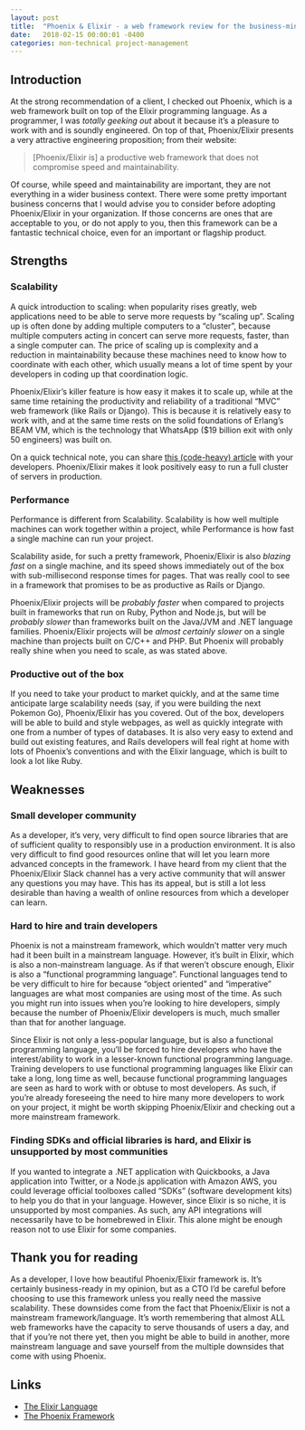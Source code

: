 ```yaml
---
layout: post
title:  "Phoenix & Elixir - a web framework review for the business-minded"
date:   2018-02-15 00:00:01 -0400
categories: non-technical project-management
---
```


## Introduction

At the strong recommendation of a client, I checked out Phoenix, which is a web framework built on top of the Elixir programming language. As a programmer, I was *totally geeking out* about it because it’s a pleasure to work with and is soundly engineered. On top of that, Phoenix/Elixir presents a very attractive engineering proposition; from their website:

> [Phoenix/Elixir is] a productive web framework that does not compromise speed and maintainability.

Of course, while speed and maintainability are important, they are not everything in a wider business context. There were some pretty important business concerns that I would advise you to consider before adopting Phoenix/Elixir in your organization. If those concerns are ones that are acceptable to you, or do not apply to you, then this framework can be a fantastic technical choice, even for an important or flagship product.

## Strengths

### Scalability

A quick introduction to scaling: when popularity rises greatly, web applications need to be able to serve more requests by “scaling up”. Scaling up is often done by adding multiple computers to a “cluster”, because multiple computers acting in concert can serve more requests, faster, than a single computer can. The price of scaling up is complexity and a reduction in maintainability because these machines need to know how to coordinate with each other, which usually means a lot of time spent by your developers in coding up that coordination logic.

Phoenix/Elixir’s killer feature is how easy it makes it to scale up, while at the same time retaining the productivity and reliability of a traditional “MVC” web framework (like Rails or Django). This is because it is relatively easy to work with, and at the same time rests on the solid foundations of Erlang’s BEAM VM, which is the technology that WhatsApp ($19 billion exit with only 50 engineers) was built on.

On a quick technical note, you can share [this (code-heavy) article](https://dockyard.com/blog/2016/01/28/running-elixir-and-phoenix-projects-on-a-cluster-of-nodes) with your developers. Phoenix/Elixir makes it look positively easy to run a full cluster of servers in production.

### Performance

Performance is different from Scalability. Scalability is how well multiple machines can work together within a project, while Performance is how fast a single machine can run your project.

Scalability aside, for such a pretty framework, Phoenix/Elixir is also *blazing fast* on a single machine, and its speed shows immediately out of the box with sub-millisecond response times for pages. That was really cool to see in a framework that promises to be as productive as Rails or Django.

Phoenix/Elixir projects will be *probably faster* when compared to projects built in frameworks that run on Ruby, Python and Node.js, but will be *probably slower* than frameworks built on the Java/JVM and .NET language families. Phoenix/Elixir projects will be *almost certainly slower* on a single machine than projects built on C/C++ and PHP. But Phoenix will probably really shine when you need to scale, as was stated above.

### Productive out of the box

If you need to take your product to market quickly, and at the same time anticipate large scalability needs (say, if you were building the next Pokemon Go), Phoenix/Elixir has you covered. Out of the box, developers will be able to build and style webpages, as well as quickly integrate with one from a number of types of databases. It is also very easy to extend and build out existing features, and Rails developers will feal right at home with lots of Phoenix’s conventions and with the Elixir language, which is built to look a lot like Ruby.

## Weaknesses

### Small developer community

As a developer, it’s very, very difficult to find open source libraries that are of sufficient quality to responsibly use in a production environment. It is also very difficult to find good resources online that will let you learn more advanced concepts in the framework. I have heard from my client that the Phoenix/Elixir Slack channel has a very active community that will answer any questions you may have. This has its appeal, but is still a lot less desirable than having a wealth of online resources from which a developer can learn.

### Hard to hire and train developers

Phoenix is not a mainstream framework, which wouldn’t matter very much had it been built in a mainstream language. However, it’s built in Elixir, which is also a non-mainstream language. As if that weren’t obscure enough, Elixir is also a “functional programming language”. Functional languages tend to be very difficult to hire for because “object oriented” and “imperative” languages are what most companies are using most of the time. As such you might run into issues when you’re looking to hire developers, simply because the number of Phoenix/Elixir developers is much, much smaller than that for another language.

Since Elixir is not only a less-popular language, but is also a functional programming language, you’ll be forced to hire developers who have the interest/ability to work in a lesser-known functional programming language. Training developers to use functional programming languages like Elixir can take a long, long time as well, because functional programming languages are seen as hard to work with or obtuse to most developers. As such, if you’re already foreseeing the need to hire many more developers to work on your project, it might be worth skipping Phoenix/Elixir and checking out a more mainstream framework.

### Finding SDKs and official libraries is hard, and Elixir is unsupported by most communities

If you wanted to integrate a .NET application with Quickbooks, a Java application into Twitter, or a Node.js application with Amazon AWS, you could leverage official toolboxes called “SDKs” (software development kits) to help you do that in your language. However, since Elixir is so niche, it is unsupported by most companies. As such, any API integrations will necessarily have to be homebrewed in Elixir. This alone might be enough reason not to use Elixir for some companies.

## Thank you for reading 

As a developer, I love how beautiful Phoenix/Elixir framework is. It’s certainly business-ready in my opinion, but as a CTO I’d be careful before choosing to use this framework unless you really need the massive scalability. These downsides come from the fact that Phoenix/Elixir is not a mainstream framework/language. It’s worth remembering that almost ALL web frameworks have the capacity to serve thousands of users a day, and that if you’re not there yet, then you might be able to build in another, more mainstream language and save yourself from the multiple downsides that come with using Phoenix.

## Links

* [The Elixir Language](https://elixir-lang.org/)
* [The Phoenix Framework](http://phoenixframework.org/)
